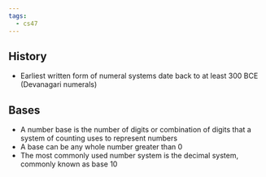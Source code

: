 ```yaml
---
tags:
  - cs47
---
```

## History
- Earliest written form of numeral systems date back to at least 300 BCE (Devanagari numerals)
## Bases
- A number base is the number of digits or combination of digits that a system of counting uses to represent numbers
- A base can be any whole number greater than 0
- The most commonly used number system is the decimal system, commonly known as base 10